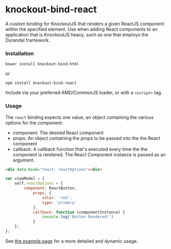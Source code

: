 # knockout-bind-react
A custom binding for KnockoutJS that renders a given ReactJS component within the specified element. Use when adding React components to an application that is KnockoutJS heavy, such as one that employs the Durandal framework.

### Installation
```
bower install knockout-bind-html
```

or

```
npm install knockout-bind-react
```

Include via your preferred AMD/CommonJS loader, or with a `<script>` tag.

### Usage

The `react` binding expects one value, an object containing the various options for the component:

* component: The desired React component
* props: An object containing the props to be passed into the the React component
* callback: A callback function that's executed every time the the component is rendered.
The React Component instance is passed as an argument.

```html
<div data-bind="react: reactOptions"><div>
```

```javascript
var viewModel = {
	self.reactOptions = {
		component: ReactButton,
			props: {
				color: 'red',
				type: 'primary'
			},
			callback: function (componentInstance) {
				console.log('Button Rendered!')
			}
	};
};
```

See [the example page](http://calvinwoo.github.io/knockout-bind-react/) for a more detailed and dynamic usage.
